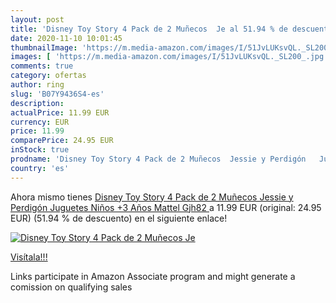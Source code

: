 ```yaml
---
layout: post
title: 'Disney Toy Story 4 Pack de 2 Muñecos  Je al 51.94 % de descuento'
date: 2020-11-10 10:01:45
thumbnailImage: 'https://m.media-amazon.com/images/I/51JvLUKsvQL._SL200_.jpg'
images: [ 'https://m.media-amazon.com/images/I/51JvLUKsvQL._SL200_.jpg' ]
comments: true
category: ofertas
author: ring
slug: 'B07Y9436S4-es'
description:
actualPrice: 11.99 EUR
currency: EUR
price: 11.99
comparePrice: 24.95 EUR
inStock: true
prodname: 'Disney Toy Story 4 Pack de 2 Muñecos  Jessie y Perdigón   Juguetes Niños +3 Años  Mattel Gjh82 '
country: 'es'
---
```


Ahora mismo tienes [Disney Toy Story 4 Pack de 2 Muñecos  Jessie y Perdigón   Juguetes Niños +3 Años  Mattel Gjh82 ](https://www.amazon.es/dp/B07Y9436S4/?tag=tolees-21) a 11.99 EUR (original: 24.95 EUR) (51.94 %  de descuento) en el siguiente enlace!

[![Disney Toy Story 4 Pack de 2 Muñecos  Je](https://m.media-amazon.com/images/I/51JvLUKsvQL._SL200_.jpg)](https://www.amazon.es/dp/B07Y9436S4/?tag=tolees-21)

[Visítala!!!](https://www.amazon.es/dp/B07Y9436S4/?tag=tolees-21)

Links participate in Amazon Associate program and might generate a comission on qualifying sales
